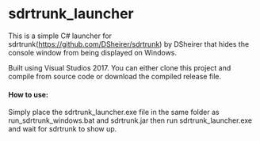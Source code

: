 # sdrtrunk_launcher

This is a simple C# launcher for sdrtrunk(https://github.com/DSheirer/sdrtrunk) by DSheirer that hides the console window from being displayed on Windows.

Built using Visual Studios 2017. You can either clone this project and compile from source code or download the compiled release file.

#### How to use:

Simply place the sdrtrunk_launcher.exe file in the same folder as run_sdrtrunk_windows.bat and sdrtrunk.jar then run sdrtrunk_launcher.exe and wait for sdrtrunk to show up.
